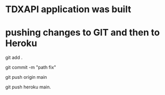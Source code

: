 # TDXAPI application was built 


# pushing changes to GIT and then to Heroku

git add .

git commit -m "path fix"

git push origin main

git push heroku main.  